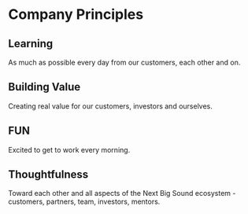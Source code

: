 # Company Principles

## Learning
As much as possible every day from our customers, each other and on.

## Building Value
Creating real value for our customers, investors and ourselves.

## FUN
Excited to get to work every morning.

## Thoughtfulness
Toward each other and all aspects of the Next Big Sound ecosystem - customers, partners, team, investors, mentors.
